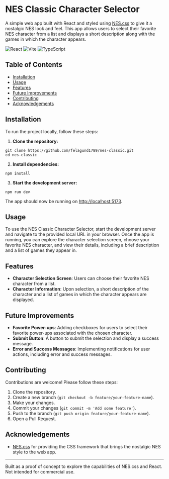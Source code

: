 # NES Classic Character Selector

A simple web app built with React and styled using [NES.css](https://github.com/nostalgic-css/NES.css) to give it a nostalgic NES look and feel. This app allows users to select their favorite NES character from a list and displays a short description along with the games in which the character appears.

![React](https://img.shields.io/badge/React-18.3.1-blue)
![Vite](https://img.shields.io/badge/Vite-5.3.4-brightgreen)
![TypeScript](https://img.shields.io/badge/TypeScript-5.2.2-blue)

## Table of Contents
- [Installation](#installation)
- [Usage](#usage)
- [Features](#features)
- [Future Improvements](#future-improvements)
- [Contributing](#contributing)
- [Acknowledgements](#acknowledgements)

## Installation

To run the project locally, follow these steps:

1. **Clone the repository:**
```
git clone https://github.com/felagund1789/nes-classic.git
cd nes-classic
```

2. **Install dependencies:**
```
npm install
```

3. **Start the development server:**
```
npm run dev
```
The app should now be running on [http://localhost:5173](http://localhost:5173).

## Usage

To use the NES Classic Character Selector, start the development server and navigate to the provided local URL in your browser. Once the app is running, you can explore the character selection screen, choose your favorite NES character, and view their details, including a brief description and a list of games they appear in.

## Features

- **Character Selection Screen**: Users can choose their favorite NES character from a list.
- **Character Information**: Upon selection, a short description of the character and a list of games in which the character appears are displayed.

## Future Improvements

- **Favorite Power-ups**: Adding checkboxes for users to select their favorite power-ups associated with the chosen character.
- **Submit Button**: A button to submit the selection and display a success message.
- **Error and Success Messages**: Implementing notifications for user actions, including error and success messages.

## Contributing

Contributions are welcome! Please follow these steps:

1. Clone the repository.
2. Create a new branch (`git checkout -b feature/your-feature-name`).
3. Make your changes.
4. Commit your changes (`git commit -m 'Add some feature'`).
5. Push to the branch (`git push origin feature/your-feature-name`).
6. Open a Pull Request.

## Acknowledgements

- [NES.css](https://github.com/nostalgic-css/NES.css) for providing the CSS framework that brings the nostalgic NES style to the web app.

---

Built as a proof of concept to explore the capabilities of NES.css and React. Not intended for commercial use.
